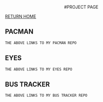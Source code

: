 <p align="center">
#PROJECT PAGE

[RETURN HOME](https://zacharyeisen.github.io)

## PACMAN
```markdown
THE ABOVE LINKS TO MY PACMAN REPO
```
## EYES
```markdown
THE ABOVE LINKS TO MY EYES REPO
```
## BUS TRACKER
```markdown
THE ABOVE LINKS TO MY BUS TRACKER REPO
```
</p>
